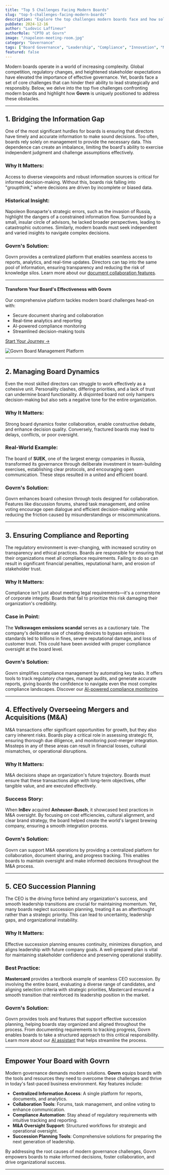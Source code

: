 ```yaml
---
title: "Top 5 Challenges Facing Modern Boards"
slug: "top-5-challenges-facing-modern-boards"
description: "Explore the top challenges modern boards face and how solutions like Govrn can empower effective governance."
pubDate: 2024-12-16
author: "Ludovic Laffineur"
authorRole: "CPTO at Govrn"
image: "/napoleon-meeting-room.jpg"
category: "Governance"
tags: ["Board Governance", "Leadership", "Compliance", "Innovation", "M&A"]
featured: false
---
```


Modern boards operate in a world of increasing complexity. Global competition, regulatory changes, and heightened stakeholder expectations have elevated the importance of effective governance. Yet, boards face a set of core challenges that can hinder their ability to lead strategically and responsibly. Below, we delve into the top five challenges confronting modern boards and highlight how **Govrn** is uniquely positioned to address these obstacles.

---

## 1. Bridging the Information Gap

One of the most significant hurdles for boards is ensuring that directors have timely and accurate information to make sound decisions. Too often, boards rely solely on management to provide the necessary data. This dependence can create an imbalance, limiting the board's ability to exercise independent judgment and challenge assumptions effectively.

### Why It Matters:
Access to diverse viewpoints and robust information sources is critical for informed decision-making. Without this, boards risk falling into "groupthink," where decisions are driven by incomplete or biased data. 




### Historical Insight:
Napoleon Bonaparte's strategic errors, such as the invasion of Russia, highlight the dangers of a constrained information flow. Surrounded by a small, insular circle of advisors, he lacked broader perspectives, leading to catastrophic outcomes. Similarly, modern boards must seek independent and varied insights to navigate complex decisions.

### Govrn's Solution:
Govrn provides a centralized platform that enables seamless access to reports, analytics, and real-time updates. Directors can tap into the same pool of information, ensuring transparency and reducing the risk of knowledge silos. Learn more about our [document collaboration features](/features/document-collaboration).

---

<div class="info-box">
<div class="content">

#### Transform Your Board's Effectiveness with Govrn

Our comprehensive platform tackles modern board challenges head-on with:
- Secure document sharing and collaboration
- Real-time analytics and reporting
- AI-powered compliance monitoring
- Streamlined decision-making tools

[Start Your Journey →](/try)
</div>

![Govrn Board Management Platform](/applications-picture-board-chat-mobile_croped.png)
</div>

---

## 2. Managing Board Dynamics

Even the most skilled directors can struggle to work effectively as a cohesive unit. Personality clashes, differing priorities, and a lack of trust can undermine board functionality. A disjointed board not only hampers decision-making but also sets a negative tone for the entire organization.

### Why It Matters:
Strong board dynamics foster collaboration, enable constructive debate, and enhance decision quality. Conversely, fractured boards may lead to delays, conflicts, or poor oversight.

### Real-World Example:
The board of **SUEK**, one of the largest energy companies in Russia, transformed its governance through deliberate investment in team-building exercises, establishing clear protocols, and encouraging open communication. These steps resulted in a united and efficient board.

### Govrn's Solution:
Govrn enhances board cohesion through tools designed for collaboration. Features like discussion forums, shared task management, and online voting encourage open dialogue and efficient decision-making while reducing the friction caused by misunderstandings or miscommunications.

---

## 3. Ensuring Compliance and Reporting

The regulatory environment is ever-changing, with increased scrutiny on transparency and ethical practices. Boards are responsible for ensuring that their organizations meet all compliance requirements. Failing to do so can result in significant financial penalties, reputational harm, and erosion of stakeholder trust.

### Why It Matters:
Compliance isn't just about meeting legal requirements—it's a cornerstone of corporate integrity. Boards that fail to prioritize this risk damaging their organization's credibility.

### Case in Point:
The **Volkswagen emissions scandal** serves as a cautionary tale. The company's deliberate use of cheating devices to bypass emissions standards led to billions in fines, severe reputational damage, and loss of customer trust. This could have been avoided with proper compliance oversight at the board level.

### Govrn's Solution:
Govrn simplifies compliance management by automating key tasks. It offers tools to track regulatory changes, manage audits, and generate accurate reports, giving boards the confidence to navigate even the most complex compliance landscapes. Discover our [AI-powered compliance monitoring](/features/ai-board-compliance-monitoring).



---

## 4. Effectively Overseeing Mergers and Acquisitions (M&A)

M&A transactions offer significant opportunities for growth, but they also carry inherent risks. Boards play a critical role in assessing strategic fit, ensuring thorough due diligence, and monitoring post-merger integration. Missteps in any of these areas can result in financial losses, cultural mismatches, or operational disruptions.

### Why It Matters:
M&A decisions shape an organization's future trajectory. Boards must ensure that these transactions align with long-term objectives, offer tangible value, and are executed effectively.

### Success Story:
When **InBev** acquired **Anheuser-Busch**, it showcased best practices in M&A oversight. By focusing on cost efficiencies, cultural alignment, and clear brand strategy, the board helped create the world's largest brewing company, ensuring a smooth integration process.

### Govrn's Solution:
Govrn can support M&A operations by providing a centralized platform for collaboration, document sharing, and progress tracking. This enables boards to maintain oversight and make informed decisions throughout the M&A process.

---

## 5. CEO Succession Planning

The CEO is the driving force behind any organization's success, and smooth leadership transitions are crucial for maintaining momentum. Yet, many boards neglect succession planning, treating it as an afterthought rather than a strategic priority. This can lead to uncertainty, leadership gaps, and organizational instability.

### Why It Matters:
Effective succession planning ensures continuity, minimizes disruption, and aligns leadership with future company goals. A well-prepared plan is vital for maintaining stakeholder confidence and preserving operational stability.

### Best Practice:
**Mastercard** provides a textbook example of seamless CEO succession. By involving the entire board, evaluating a diverse range of candidates, and aligning selection criteria with strategic priorities, Mastercard ensured a smooth transition that reinforced its leadership position in the market.

### Govrn's Solution:
Govrn provides tools and features that support effective succession planning, helping boards stay organized and aligned throughout the process. From documenting requirements to tracking progress, Govrn enables boards to take a structured approach to this critical responsibility. Learn more about our [AI assistant](/features/ai-assistant) that helps streamline the process.

---

## Empower Your Board with Govrn

Modern governance demands modern solutions. **Govrn** equips boards with the tools and resources they need to overcome these challenges and thrive in today's fast-paced business environment. Key features include:

- **Centralized Information Access**: A single platform for reports, documents, and analytics.
- **Collaboration Tools**: Forums, task management, and online voting to enhance communication.
- **Compliance Automation**: Stay ahead of regulatory requirements with intuitive tracking and reporting.
- **M&A Oversight Support**: Structured workflows for strategic and operational oversight.
- **Succession Planning Tools**: Comprehensive solutions for preparing the next generation of leadership.

By addressing the root causes of modern governance challenges, Govrn empowers boards to make informed decisions, foster collaboration, and drive organizational success.

---
